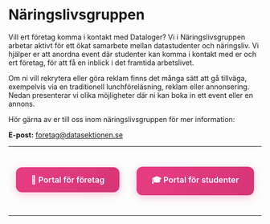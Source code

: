 # Näringslivsgruppen

Vill ert företag komma i kontakt med Dataloger? Vi i Näringslivsgruppen arbetar aktivt för ett ökat samarbete mellan datastudenter och näringsliv. Vi hjälper er att anordna event där studenter kan komma i kontakt med er och ert företag, för att få en inblick i det framtida arbetslivet.

Om ni vill rekrytera eller göra reklam finns det många sätt att gå tillväga, exempelvis via en traditionell lunchföreläsning, reklam eller annonsering. Nedan presenterar vi olika möjligheter där ni kan boka in ett event eller en annons.

Hör gärna av er till oss inom näringslivsgruppen för mer information:

**E-post:** [foretag@datasektionen.se](mailto:foretag@datasektionen.se)

---


<div style="text-align: center; margin: 30px 0;">
<a href="https://nlg.bz/companylinks" style="display: inline-block; padding: 15px 30px; background: linear-gradient(135deg, #E83D84, #D63576); color: white; text-align: center; text-decoration: none; border-radius: 12px; margin: 10px 15px; font-weight: 600; font-size: 16px; box-shadow: 0 4px 15px rgba(232, 61, 132, 0.3); transition: all 0.3s ease; border: none;">🏢 Portal för företag</a>
<a href="https://nlg.bz/studentlinks" style="display: inline-block; padding: 15px 30px; background: linear-gradient(135deg, #E83D84, #D63576); color: white; text-align: center; text-decoration: none; border-radius: 12px; margin: 10px 15px; font-weight: 600; font-size: 16px; box-shadow: 0 4px 15px rgba(232, 61, 132, 0.3); transition: all 0.3s ease; border: none;">🎓 Portal för studenter</a>
</div>



---
